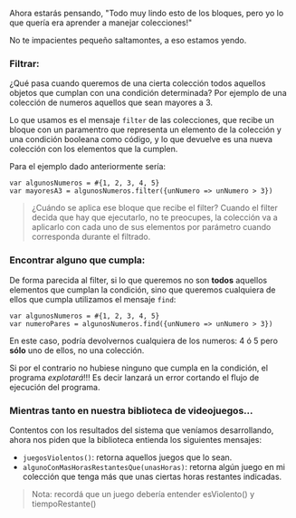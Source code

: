 Ahora estarás pensando, "Todo muy lindo esto de los bloques, pero yo lo que quería era aprender a manejar colecciones!"

No te impacientes pequeño saltamontes, a eso estamos yendo.

### Filtrar:

¿Qué pasa cuando queremos de una cierta colección todos aquellos objetos que cumplan con una condición determinada? Por ejemplo de una colección de numeros aquellos que sean mayores a 3.

Lo que usamos es el mensaje `filter` de las colecciones, que recibe un bloque con un paramentro que representa un elemento de la colección y una condición booleana como código, y lo que devuelve es una nueva colección con los elementos que la cumplen.

Para el ejemplo dado anteriormente sería:

```
var algunosNumeros = #{1, 2, 3, 4, 5}
var mayoresA3 = algunosNumeros.filter({unNumero => unNumero > 3})
```
> ¿Cuándo se aplica ese bloque que recibe el filter? Cuando el filter decida que hay que ejecutarlo, no te preocupes, la colección va a aplicarlo con cada uno de sus elementos por parámetro cuando corresponda durante el filtrado.

### Encontrar alguno que cumpla:

De forma parecida al filter, si lo que queremos no son **todos** aquellos elementos que cumplan la condición, sino que queremos cualquiera de ellos que cumpla utilizamos el mensaje `find`:

```
var algunosNumeros = #{1, 2, 3, 4, 5}
var numeroPares = algunosNumeros.find({unNumero => unNumero > 3})
```

En este caso, podría devolvernos cualquiera de los numeros: 4 ó 5 pero **sólo** uno de ellos, no una colección.

Si por el contrario no hubiese ninguno que cumpla en la condición, el programa *explotará*!!!
Es decir lanzará un error cortando el flujo de ejecución del programa.

### Mientras tanto en nuestra biblioteca de videojuegos...

Contentos con los resultados del sistema que veníamos desarrollando, ahora nos piden que la biblioteca entienda los siguientes mensajes:

* `juegosViolentos()`: retorna aquellos juegos que lo sean.
* `algunoConMasHorasRestantesQue(unasHoras)`: retorna algún juego en mi colección que tenga más que unas ciertas horas restantes indicadas.

> Nota: recordá que un juego debería entender esViolento() y tiempoRestante()